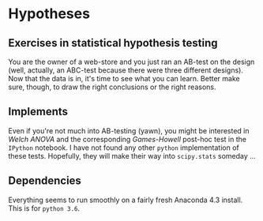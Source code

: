 # Hypotheses
## Exercises in statistical hypothesis testing

You are the owner of a web-store and you just ran an AB-test on the design
(well, actually, an ABC-test because there were three different designs). Now
that the data is in, it's time to see what you can learn. Better make sure, though,
to draw the right conclusions or the right reasons.

## Implements
Even if you're not much into AB-testing (yawn), you might be interested in
*Welch ANOVA* and the corresponding *Games-Howell* post-hoc test in the
`IPython` notebook. I have not found any other `python` implementation of these
tests. Hopefully, they will make their way into `scipy.stats` someday ...

## Dependencies
Everything seems to run smoothly on a fairly fresh Anaconda 4.3 install.
This is for `python 3.6`.
